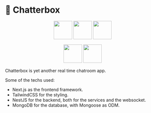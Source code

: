# 📕 Chatterbox

<p align="center">
<img src="https://upload.wikimedia.org/wikipedia/commons/4/4c/Typescript_logo_2020.svg" width="60" height="60" >
<img src="https://upload.wikimedia.org/wikipedia/commons/a/a7/React-icon.svg" width="60" height="60" >
<img src="https://upload.wikimedia.org/wikipedia/commons/d/d5/Tailwind_CSS_Logo.svg" width="60" height="60" >
</p>
<p align="center">
<img src="https://upload.wikimedia.org/wikipedia/commons/a/a8/NestJS.svg" width="60" height="60" >
<img src="https://icongr.am/devicon/mongodb-original.svg?size=128&color=currentColor" width="60" height="60" >
</p>

Chatterbox is yet another real time chatroom app.

Some of the techs used:
* Next.js as the frontend framework.
* TailwindCSS for the styling.
* NestJS for the backend, both for the services and the websocket.
* MongoDB for the database, with Mongoose as ODM.